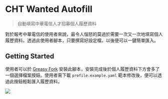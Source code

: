 # CHT Wanted Autofill
> 自動填寫中華電信人才招募個人履歷資料

對於報考中華電信的使用者來說，最令人惱怒的莫過於需要一次又一次地填寫個人履歷資料。透過此使用者腳本，只要撰寫好設定檔，以後便可以一鍵簡單匯入。

## Getting Started

使用者可以於 [Greasy Fork](https://greasyfork.org/scripts/31686) 安裝此腳本，安裝完成後於個人履歷資料下方會多了一個選擇檔案按鈕。使用者需下載 `profile.example.yaml` 範本修改後，便可以透過此按鈕輕鬆匯入履歷資料。

![](http://i.imgur.com/8uuBy4u.png)
